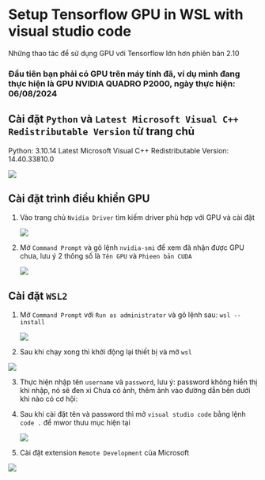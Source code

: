 # Setup Tensorflow GPU in WSL with visual studio code  
Những thao tác để sử dụng GPU với Tensorflow lớn hơn phiên bản 2.10  
### Đầu tiên bạn phải có GPU trên máy tính đã, ví dụ mình đang thực hiện là GPU NVIDIA QUADRO P2000, ngày thực hiện: 06/08/2024  
## Cài đặt `Python` và `Latest Microsoft Visual C++ Redistributable Version` từ trang chủ  
Python: 3.10.14
Latest Microsoft Visual C++ Redistributable Version: 14.40.33810.0  

<img src="https://github.com/user-attachments/assets/a1d1f3df-51c1-4b62-8c9b-ad0168ff879d">

## Cài đặt trình điều khiển GPU  

1. Vào trang chủ `Nvidia Driver` tìm kiếm driver phù hợp với GPU và cài đặt  
   
   <img src="https://github.com/user-attachments/assets/3c56e43e-0690-4536-892e-5a5de7a4e6b2">

2. Mở `Command Prompt` và gõ lệnh `nvidia-smi` để xem đã nhận được GPU chưa, lưu ý 2 thông số là `Tên GPU` và `Phieen bản CUDA`

   <img src="https://github.com/user-attachments/assets/fc412811-4cc8-4037-a148-4b9556077c5e">

## Cài đặt `WSL2`  

1. Mở `Command Prompt` với `Run as administrator` và gõ lệnh sau: `wsl --install`


   <img src="https://github.com/user-attachments/assets/b189a53b-fde1-4c2c-a778-c43c9418632d">

2. Sau khi chạy xong thì khởi động lại thiết bị và mở `wsl` 

  <img src="https://github.com/user-attachments/assets/633e4226-7876-4758-8bb9-67f6ac9ba045">  

3. Thực hiện nhập tên `username` và `password`, lưu ý: password không hiển thị khi nhập, nó sẽ đen xì
   Chưa có ảnh, thêm ảnh vào đường dẫn bên dưới khi nào có cơ hội:
   <img src="">
4. Sau khi cài đặt tên và password thì mở `visual studio code` bằng lệnh `code .` để mwor thưu mục hiện tại


   <img src="https://github.com/user-attachments/assets/e7ecf970-777e-4f2b-9102-4e1155aa8c63">
   
5. Cài đặt extension `Remote Development` của Microsoft  

  <img src="https://github.com/user-attachments/assets/37603b0a-5f84-4d4e-9f59-a8407ca8bf71">
